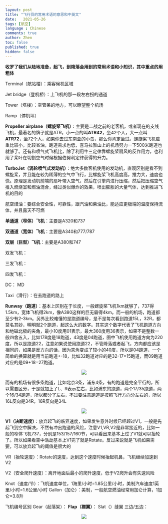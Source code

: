 ```yaml
---
layout: post
title: "飞行员的常用术语的意思和中英文"
date:   2021-05-26
tags: [航空]
language : Chinese
comments: true
author: Zhen
toc: false
published: true
hidden: false
---
```

**收罗了我们从陆地准备，起飞，到降落会用到的常用术语和小知识，其中重点的用粗体**

Terminal（航站楼）：乘客候机区域

Jet bridge（登机桥）：上飞机的那一段左右拐的通道

Tower（塔楼）：空管呆的地方，可以瞭望整个机场

Ramp（停机坪）

**Propeller airplane（螺旋桨飞机）**：主要是二战之前的老客机，或者现在的支线飞机，最著名的牌子就是ATR，小一点的叫**ATR42**，坐42个人，大一点叫**ATR72**，坐72个人，如果你去过东南亚的小岛，那么你肯定坐过。螺旋桨飞机载重比较小，比较省油，跑道需求也低，喜马拉雅山上的机场努力一下500米跑道也就够了。还有和喷气式飞机比，除了利用牛三定律靠螺旋桨扇风的反作用力，也利用了桨叶在切割空气时候根据伯努利定律获得的升力。

**TurboJet（涡轮喷气式发动机）**：绝大多数客机使用的发动机，直观区别是看不到螺旋桨，并且能在较为稀薄的空气中飞行，比螺旋桨飞机高度高，推力大，速度也快。原理是发动机前端的扇叶带入空气，然后在引擎内进行压缩，然后把压缩空气推入燃烧室和燃油混合，经过类似爆炸的效果，喷出膨胀的大量气体，达到推进飞机的目的

航空煤油：要综合安全性，可靠性，跟汽油和柴油比，能适应更极端的温度保持流体，并且露天不可燃

**单通道（窄体）飞机**：主要是A320和737

**双通道（宽体）飞机**：主要是A340和777/787

**双层（巨型）飞机**：主要是A380和747

双发飞机：

三发飞机：

四发飞机：

DC：
MD

Taxi（滑行）：在去跑道的路上

**Runway（跑道）**：基本上区别在于长度，一般螺旋桨飞机1km就够了，737得1.5km，宽体飞机得2km，像A380这样的巨无霸得4km。而一般的机场，跑道都至少有2-3km。另外比较难懂的是跑道编号，是不是每次看到跑道15L，32R，都莫名其妙，明明就2个跑道，起这么大的数字。其实这个数字代表了飞机跑道方向和地磁北极的夹角，最小10度用01表示，最大360度用36表示，如果不是整数一般四舍五入，比如178度是18跑道，43度是04跑道，图中飞机使用跑道方向为220度，所以是跑道22，注意如果说使用跑道22，不管降落或者起飞，方向都应该是相同的，如果是反方向的话，因为夹角变成了较小的40度，所以是04跑道，一个简单的换算就是用当前跑道+-18，比如32跑道对应的是32-17=15跑道，而09跑道对应的是09+18=27跑道。
<p align="center"> <img src="{{ site.imageurl }}/机场跑道1.png"> </p> 
而有的机场有很多条跑道，比如北京3条，浦东4条，有的跑道是完全平行的，所以需要区分，于是就加上了L、R表示左右，比如浦东的跑道，两个17/35跑道，两个16/34跑道，所以都分了左右，不过要注意跑道是按照飞行方向分左右的，所以16L反向是34R，16R反向是34L
<p align="center"> <img src="{{ site.imageurl }}/机场跑道2.png"> </p> 


**V1（决断速度）**：放弃起飞的临界速度，如果发生意外时候已经超过V1，一般是先起飞到空中解决，不然有冲出跑道的风险，注意V1,VR,V2是非常接近的，比如一般的窄体飞机737，分别是153/157/160节，可以看出来基本上过了V1就可以抬轮了。所以如果看空中浩劫基本上V1完了就是Rotate。反过来说就是飞机如果需要，可以放弃起飞的阈值是很大的

VR（抬轮速度）：Rotate的速度，达到这个速度时候抬起机鼻，飞机继续加速到V2

V2（安全爬升速度）：离开地面后最小的爬升速度，低于V2爬升会有失速风险

Knot（速度/节）：飞机速度单位，1海里/小时=1.85公里/小时，美制汽车速度1英里/小时=1.6公里/小时
Gallon（加仑）：美制，一般航空燃油经常用加仑计算，1加仑=3.8升

飞机编号区别
Gear（起落架）：
**Flap（襟翼）**：
Slat（）缝翼
三边/五边：
<p align="center"> <img src="{{ site.imageurl }}/机场五边图.jpg"> </p> 


<!--stackedit_data:
eyJoaXN0b3J5IjpbMTAxOTAwMzY1OSwtMjg2MjY5ODYsLTg3OD
k5NDM4NywxNzk0NDIyMzU4LDEyNjY1MjMzMDgsLTczMTg4NTI4
NSwxNDEwMDUzNTY5LDE0NTI2NzMzNjMsMTYwODY1NTgyLC05Mz
MwMzcwOTcsLTExMjEwODMxNTUsLTQ1NzE0MDg3MCwtMjA1NTA3
MTMxNywzNDgwMDExMjIsLTEzNzU4NjA5ODYsLTEyODI0MzY0ND
QsLTYzNjU5MTk2OSwzODM0ODU0OTksLTI5OTk4NzgxOSwtNTEz
OTIzNzgzXX0=
-->